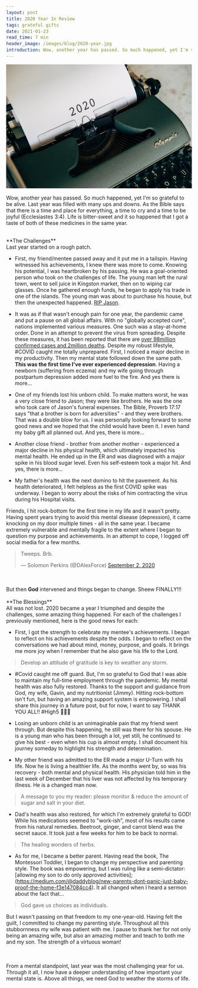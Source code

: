 ```yaml
---
layout: post
title: 2020 Year In Review
tags: grateful gifts
date: 2021-01-23
read_time: 7 min
header_image: /images/blog/2020-year.jpg
introduction: Wow, another year has passed. So much happened, yet I'm so grateful to be alive. Here is how my year went
---
```



!["2020 Year In Review"](/images/blog/2020-year.jpg "2020 Year In Review")


Wow, another year has passed. So much happened, yet I'm so grateful to be alive.
Last year was filled with many ups and downs. As the Bible says that there is a time and place for everything, a time to cry and a time to be joyful (Ecclesiastes 3:4). Life is bitter-sweet and it so happened that I got a taste of both of these medicines in the same year.

<br/>
**The Challenges**
<br/>
Last year started on a rough patch. 

- First, my friend/mentee passed away and it put me in a tailspin. Having witnessed his achievements, I knew there was more to come. Knowing his potential, I was heartbroken by his passing. He was a goal-oriented person who took on the challenges of life. The young man left the rural town, went to sell juice in Kingston market, then on to wiping car glasses. Once he gathered enough funds, he began to apply his trade in one of the islands. The young man was about to purchase his house, but then the unexpected happened. [RIP Jason](/2020/02/07/Goodbye-Jason.html).

- It was as if that wasn't enough pain for one year, the pandemic came and put a pause on all global affairs. With no "globally accepted cure", nations implemented various measures. One such was a  stay-at-home order. Done in an attempt to prevent the virus from spreading. Despite these measures, it has been reported that there are [over 98million confirmed cases and 2million deaths](https://www.who.int/emergencies/diseases/novel-coronavirus-2019). Despite my robust lifestyle, #COVID caught me totally unprepared. First, I noticed a major decline in my productivity. Then my mental state followed down the same path. <strong>This was the first time I've ever experienced depression</strong>. Having a newborn (suffering from eczema) and my wife going through postpartum depression added more fuel to the fire. And yes there is more...

- One of my friends lost his unborn child. To make matters worst, he was a very close friend to Jason; they were like brothers. He was the one who took care of Jason's funeral expenses. The Bible, Proverb 17:17 says "that a brother is born for adversities" - and they were brothers. That was a double blow for us. I was personally looking forward to some good news and we hoped that the child would have been it. I even hand my baby gift all planned out. And yes, there is more...

- Another close friend - brother from another mother - experienced a major decline in his physical health, which ultimately impacted his mental health. He ended up in the ER and was diagnosed with a major spike in his blood sugar level. Even his self-esteem took a major hit. And yes, there is more...

- My father's health was the next domino to hit the pavement. As his health deteriorated, I felt helpless as the first COVID spike was underway. I began to worry about the risks of him contracting the virus during his Hospital visits. 

Friends, I hit rock-bottom for the first time in my life and it wasn't pretty. Having spent years trying to avoid this mental disease (depression), it came knocking on my door multiple times - all in the same year. I became extremely vulnerable and mentally fragile to the extent where I began to question my purpose and achievements. In an attempt to cope, I logged off social media for a few months.

<blockquote class="twitter-tweet"><p lang="en" dir="ltr">Tweeps. Brb.</p>&mdash; Solomon Perkins (@DAlexForce) <a href="https://twitter.com/DAlexForce/status/1301252087276240897?ref_src=twsrc%5Etfw">September 2, 2020</a></blockquote> <script async src="https://platform.twitter.com/widgets.js" charset="utf-8"></script>

<br>
<br/>
But then <strong>God</strong> intervened and things began to change. Sheew FINALLY!!!
<br/>
<br/>
**The Blessings**
<br/>
All was not lost. 2020 became a year I triumphed and despite the challenges, some amazing thing happened. For each of the challenges I previously mentioned, here is the good news for each:


- First, I got the strength to celebrate my mentee's achievements. I began to reflect on his achievements despite the odds. I began to reflect on the conversations we had about mind, money, purpose, and goals. It brings me more joy when I remember that he also gave his life to the Lord.

> Develop an attitude of gratitude is key to weather any storm.

- #Covid caught me off guard. But, I'm so grateful to God that I was able to maintain my full-time employment through the pandemic. My mental health was also fully restored. Thanks to the support and guidance from God, my wife, Gavin, and my nutritionist (Jimmy). Hitting rock-bottom isn't fun, but having an amazing support system is empowering. I shall share this journey in a future post, but for now, I want to say THANK YOU ALL!! #High5 🙌🙏🤝


- Losing an unborn child is an unimaginable pain that my friend went through. But despite this happening, he still was there for his spouse. He is a young man who has been through a lot, yet still, he continued to give his best - even when his cup is almost empty. I shall document his journey someday to highlight his strength and determination.

- My other friend was admitted to the ER made a major U-Turn with his life. Now he is living a healthier life. As the months went by, so was his recovery - both mental and physical health. His physician told him in the last week of December that his liver was not affected by his temporary illness. He is a changed man now. 

> A message to you my reader: please monitor & reduce the amount of sugar and salt in your diet. 

- Dad's health was also restored, for which I'm extremely grateful to GOD! While his medications seemed to "work-ish", most of his results came from his natural remedies. Beetroot, ginger, and carrot blend was the secret sauce. It took just a few weeks for him to be back to normal.

> The healing wonders of herbs.


- As for me, I became a better parent. Having read the book, The Montessori Toddler, I began to change my perspective and parenting style. The book was empowering, but I was ruling like a semi-dictator: [allowing my son to do only approved activities];(https://medium.com/@daddyblog/new-parents-dont-panic-just-baby-proof-the-home-f3e147084cc4). It all changed when I heard a sermon about the fact that...

> God gave us choices as individuals.

But I wasn't passing on that freedom to my one-year-old. Having felt the guilt, I committed to change my parenting style. Throughout all this stubbornness my wife was patient with me. I pause to thank her for not only being an amazing wife, but also an amazing mother and teach to both me and my son. The strength of a virtuous woman!

<br/>
<br/>
From a mental standpoint, last year was the most challenging year for us. Through it all, I now have a deeper understanding of how important your mental state is. Above all things, we need God to weather the storms of life.